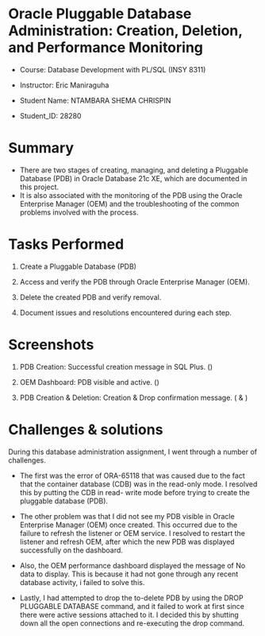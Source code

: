 # Oracle Pluggable Database Administration: Creation, Deletion, and Performance Monitoring

* Course: Database Development with PL/SQL (INSY 8311)

* Instructor: Eric Maniraguha

* Student Name: NTAMBARA SHEMA CHRISPIN

* Student_ID: 28280


# Summary

* There are two stages of creating, managing, and deleting a Pluggable Database (PDB) in Oracle Database 21c XE, which are documented in this project.  
* It is also associated with the monitoring of the PDB using the Oracle Enterprise Manager (OEM) and the troubleshooting of the common problems involved with the process.


# Tasks Performed

1. Create a Pluggable Database (PDB) 

2. Access and verify the PDB through Oracle Enterprise Manager (OEM).

3. Delete the created PDB and verify removal.  

4. Document issues and resolutions encountered during each step.


# Screenshots

1. PDB Creation: Successful creation message in SQL Plus.
(<PDB Creation Successful creation message in SQLPlus..png>)

2. OEM Dashboard: PDB visible and active. 
(<OEM Dashboard.PNG>)


3. PDB Creation & Deletion: Creation & Drop confirmation message. 
(<PDB Creation.PNG> & <PDB Deletion.PNG>)


# Challenges & solutions

During this database administration assignment, I went through a number of challenges.

* The first was the error of ORA-65118 that was caused due to the fact that the container database (CDB) was in the read-only mode. I resolved this by putting the CDB in read- write mode before trying to create the pluggable database (PDB). 

* The other problem was that I did not see my PDB visible in Oracle Enterprise Manager (OEM) once created. This occurred due to the failure to refresh the listener or OEM service. I resolved to restart the listener and refresh OEM, after which the new PDB was displayed successfully on the dashboard.

* Also, the OEM performance dashboard displayed the message of No data to display. This is because it had not gone through any recent database activity, i failed to solve this.

* Lastly, I had attempted to drop the to-delete PDB by using the DROP PLUGGABLE DATABASE command, and it failed to work at first since there were active sessions attached to it. I decided this by shutting down all the open connections and re-executing the drop command.

